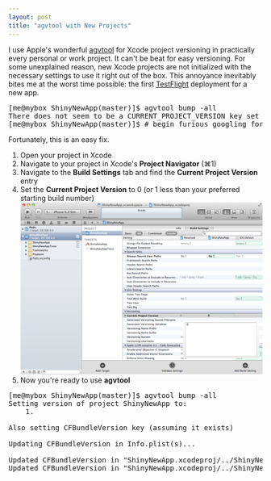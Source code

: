 ```yaml
---
layout: post
title: "agvtool with New Projects"
---
```


I use Apple's wonderful [agvtool](https://developer.apple.com/library/mac/#documentation/Darwin/Reference/ManPages/man8/agvtool.8.html) for Xcode project versioning in practically every personal or work project.  It can't be beat for easy versioning.  For some unexplained reason, new Xcode projects are not initialized with the necessary settings to use it right out of the box.  This annoyance inevitably bites me at the worst time possible: the first [TestFlight](https://testflightapp.com/) deployment for a new app.  

<pre>
[me@mybox ShinyNewApp(master)]$ agvtool bump -all
There does not seem to be a CURRENT_PROJECT_VERSION key set for this project.  Add this key to your target's expert build settings.
[me@mybox ShinyNewApp(master)]$ # begin furious googling for CURRENT_PROJECT_VERSION
</pre>

Fortunately, this is an easy fix.

1. Open your project in Xcode
2. Navigate to your project in Xcode's __Project Navigator__ (⌘1)
3. Navigate to the __Build Settings__ tab and find the __Current Project Version__ entry
4. Set the __Current Project Version__ to 0 (or 1 less than your preferred starting build number)
![Setting Current Project Version in Xcode](/images/current_project_version.png)
5. Now you're ready to use __agvtool__

<pre>
[me@mybox ShinyNewApp(master)]$ agvtool bump -all                               
Setting version of project ShinyNewApp to: 
    1.

Also setting CFBundleVersion key (assuming it exists)

Updating CFBundleVersion in Info.plist(s)...

Updated CFBundleVersion in "ShinyNewApp.xcodeproj/../ShinyNewApp/ShinyNewApp-Info.plist" to 1
Updated CFBundleVersion in "ShinyNewApp.xcodeproj/../ShinyNewAppTests/ShinyNewAppTests-Info.plist" to 1
</pre>

